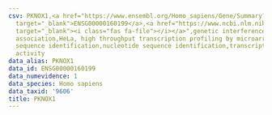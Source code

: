 ```yaml
---
csv: PKNOX1,<a href="https://www.ensembl.org/Homo_sapiens/Gene/Summary?db=core;g=ENSG00000160199"
  target="_blank">ENSG00000160199</a>,<a href="https://www.ncbi.nlm.nih.gov/pubmed/17216044"
  target="_blank"><i class="fas fa-file"></i></a>",genetic interference,functional
  association,HeLa, high throughput transcription profiling by microarray,nucleotide
  sequence identification,nucleotide sequence identification,transcriptional regulation,up-regulates
  activity
data_alias: PKNOX1
data_id: ENSG00000160199
data_numevidence: 1
data_species: Homo sapiens
data_taxid: '9606'
title: PKNOX1
---
```

